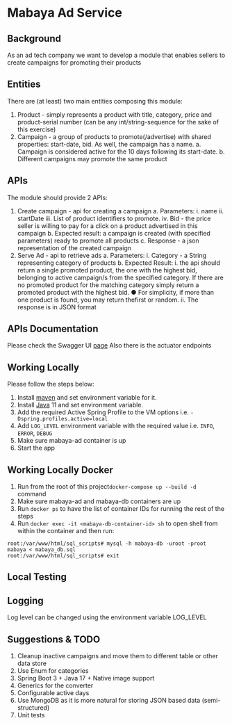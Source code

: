 # Mabaya Ad Service

## Background

As an ad tech company we want to develop a module that enables sellers to create campaigns for
promoting their products

## Entities

There are (at least) two main entities composing this module:

1. Product - simply represents a product with title, category, price and product-serial number (can
   be any int/string-sequence for the sake of this exercise)
2. Campaign - a group of products to promote(/advertise) with shared properties: start-date,
   bid. As well, the campaign has a name.
   a. Campaign is considered active for the 10 days following its start-date.
   b. Different campaigns may promote the same product

## APIs

The module should provide 2 APIs:

1. Create campaign - api for creating a campaign
   a. Parameters:
   i. name
   ii. startDate
   iii. List of product identifiers to promote.
   iv. Bid - the price seller is willing to pay for a click on a product advertised in this
   campaign
   b. Expected result: a campaign is created (with specified parameters) ready to promote all
   products
   c. Response - a json representation of the created campaign
2. Serve Ad - api to retrieve ads
   a. Parameters:
   i. Category - a String representing category of products
   b. Expected Result:
   i. the api should return a single promoted product, the one with the highest bid,
   belonging to active campaign/s from the specified category. If there are no
   promoted product for the matching category simply return a promoted product
   with the highest bid.
   ● For simplicity, if more than one product is found, you may return thefirst or random.
   ii. The response is in JSON format

## APIs Documentation

Please check the Swagger UI [page](http://localhost:8080/swagger-ui/index.html)
Also there is the actuator endpoints

## Working Locally

Please follow the steps below:

1. Install [maven](https://maven.apache.org/download.cgi) and set environment variable for it.
2. Install [Java](https://www.oracle.com/java/technologies/downloads/#jdk17-windows) 11 and set
   environment variable.
3. Add the required Active Spring Profile to the VM options i.e. `-Dspring.profiles.active=local`
4. Add `LOG_LEVEL` environment variable with the required value i.e. `INFO`, `ERROR`, `DEBUG`
5. Make sure mabaya-ad container is up
6. Start the app

## Working Locally Docker

1. Run from the root of this project`docker-compose up --build -d` command
2. Make sure mabaya-ad and mabaya-db containers are up
3. Run ``docker ps`` to have the list of container IDs for running the rest of the steps
4. Run ``docker exec -it <mabaya-db-container-id> sh`` to open shell from within the container and
   then run:

```shell
root:/var/www/html/sql_scripts# mysql -h mabaya-db -uroot -proot mabaya < mabaya_db.sql
root:/var/www/html/sql_scripts# exit
```

## Local Testing

## Logging

Log level can be changed using the environment variable LOG_LEVEL

## Suggestions & TODO

1. Cleanup inactive campaigns and move them to different table or other data store
2. Use Enum for categories
3. Spring Boot 3 + Java 17 + Native image support
4. Generics for the converter
5. Configurable active days
6. Use MongoDB as it is more natural for storing JSON based data (semi-structured)
7. Unit tests